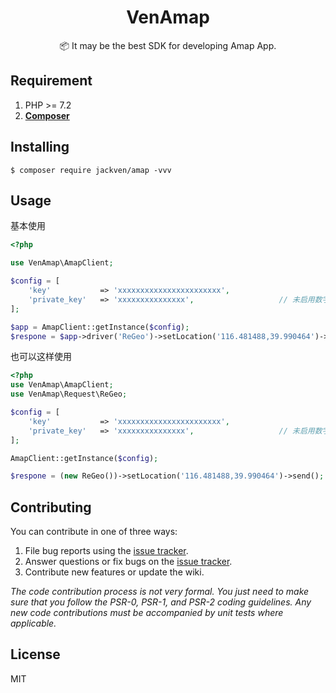 <h1 align="center">VenAmap</h1>

<p align="center">📦 It may be the best SDK for developing Amap App.</p>

## Requirement

1. PHP >= 7.2
2. **[Composer](https://getcomposer.org/)**

## Installing

```shell
$ composer require jackven/amap -vvv
```

## Usage

基本使用

```php
<?php

use VenAmap\AmapClient;

$config = [
    'key'           => 'xxxxxxxxxxxxxxxxxxxxxxx',
    'private_key'   => 'xxxxxxxxxxxxxxx',                   // 未启用数字签名不用设置该项
];

$app = AmapClient::getInstance($config);
$respone = $app->driver('ReGeo')->setLocation('116.481488,39.990464')->send();

```

也可以这样使用

```php
<?php
use VenAmap\AmapClient;
use VenAmap\Request\ReGeo;

$config = [
    'key'           => 'xxxxxxxxxxxxxxxxxxxxxxx',
    'private_key'   => 'xxxxxxxxxxxxxxx',                   // 未启用数字签名不用设置该项
];

AmapClient::getInstance($config);

$respone = (new ReGeo())->setLocation('116.481488,39.990464')->send();

```

## Contributing

You can contribute in one of three ways:

1. File bug reports using the [issue tracker](https://github.com/cnjackven/venamap/issues).
2. Answer questions or fix bugs on the [issue tracker](https://github.com/cnjackven/venamap/issues).
3. Contribute new features or update the wiki.

_The code contribution process is not very formal. You just need to make sure that you follow the PSR-0, PSR-1, and PSR-2 coding guidelines. Any new code contributions must be accompanied by unit tests where applicable._

## License

MIT
